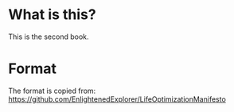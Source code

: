 # What is this?
This is the second book.

# Format
The format is copied from: 
https://github.com/EnlightenedExplorer/LifeOptimizationManifesto
